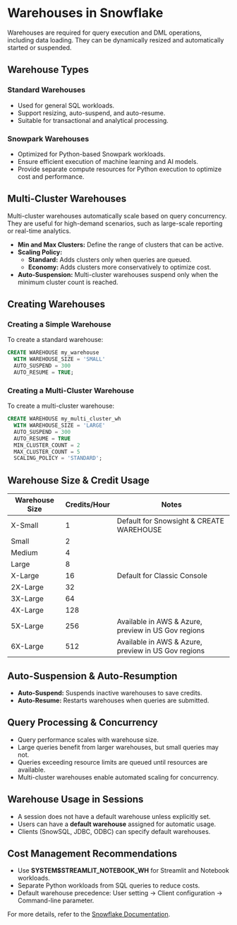 # Warehouses in Snowflake
Warehouses are required for query execution and DML operations, including data loading. They can be dynamically resized and automatically started or suspended.

## Warehouse Types
### Standard Warehouses
- Used for general SQL workloads.
- Support resizing, auto-suspend, and auto-resume.
- Suitable for transactional and analytical processing.

### Snowpark Warehouses
- Optimized for Python-based Snowpark workloads.
- Ensure efficient execution of machine learning and AI models.
- Provide separate compute resources for Python execution to optimize cost and performance.

## Multi-Cluster Warehouses
Multi-cluster warehouses automatically scale based on query concurrency. They are useful for high-demand scenarios, such as large-scale reporting or real-time analytics.

- **Min and Max Clusters:** Define the range of clusters that can be active.
- **Scaling Policy:**
  - **Standard:** Adds clusters only when queries are queued.
  - **Economy:** Adds clusters more conservatively to optimize cost.
- **Auto-Suspension:** Multi-cluster warehouses suspend only when the minimum cluster count is reached.

## Creating Warehouses
### Creating a Simple Warehouse
To create a standard warehouse:
```sql
CREATE WAREHOUSE my_warehouse
  WITH WAREHOUSE_SIZE = 'SMALL'
  AUTO_SUSPEND = 300
  AUTO_RESUME = TRUE;
```

### Creating a Multi-Cluster Warehouse
To create a multi-cluster warehouse:
```sql
CREATE WAREHOUSE my_multi_cluster_wh
  WITH WAREHOUSE_SIZE = 'LARGE'
  AUTO_SUSPEND = 300
  AUTO_RESUME = TRUE
  MIN_CLUSTER_COUNT = 2
  MAX_CLUSTER_COUNT = 5
  SCALING_POLICY = 'STANDARD';
```

## Warehouse Size & Credit Usage
| Warehouse Size | Credits/Hour | Notes |
|---------------|-------------|-------|
| X-Small      | 1           | Default for Snowsight & CREATE WAREHOUSE |
| Small        | 2           | |
| Medium       | 4           | |
| Large        | 8           | |
| X-Large      | 16          | Default for Classic Console |
| 2X-Large     | 32          | |
| 3X-Large     | 64          | |
| 4X-Large     | 128         | |
| 5X-Large     | 256         | Available in AWS & Azure, preview in US Gov regions |
| 6X-Large     | 512         | Available in AWS & Azure, preview in US Gov regions |

## Auto-Suspension & Auto-Resumption
- **Auto-Suspend:** Suspends inactive warehouses to save credits.
- **Auto-Resume:** Restarts warehouses when queries are submitted.

## Query Processing & Concurrency
- Query performance scales with warehouse size.
- Large queries benefit from larger warehouses, but small queries may not.
- Queries exceeding resource limits are queued until resources are available.
- Multi-cluster warehouses enable automated scaling for concurrency.

## Warehouse Usage in Sessions
- A session does not have a default warehouse unless explicitly set.
- Users can have a **default warehouse** assigned for automatic usage.
- Clients (SnowSQL, JDBC, ODBC) can specify default warehouses.

## Cost Management Recommendations
- Use **SYSTEM$STREAMLIT_NOTEBOOK_WH** for Streamlit and Notebook workloads.
- Separate Python workloads from SQL queries to reduce costs.
- Default warehouse precedence: User setting → Client configuration → Command-line parameter.

For more details, refer to the [Snowflake Documentation](https://docs.snowflake.com/).
